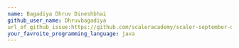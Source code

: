 ```yaml
---
name: Bagadiya Dhruv Dineshbhai	
github_user_name: Dhruvbagadiya
url_of_github_issue:https://github.com/scaleracademy/scaler-september-open-source-challenge/issues/254
your_favroite_programming_language: java
---
```

